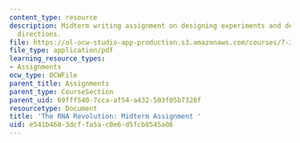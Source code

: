 ```yaml
---
content_type: resource
description: Midterm writing assignment on designing experiments and determining research
  directions.
file: https://ol-ocw-studio-app-production.s3.amazonaws.com/courses/7-342-the-rna-revolution-at-the-frontiers-of-cell-biology-and-molecular-medicine-fall-2016/e541b4683dcffa5ac0e6d5fcb8545a06_MIT7_342F16_Midterm_AW.pdf
file_type: application/pdf
learning_resource_types:
- Assignments
ocw_type: OCWFile
parent_title: Assignments
parent_type: CourseSection
parent_uid: 69fff540-7cca-af54-a432-503f05b7328f
resourcetype: Document
title: 'The RNA Revolution: Midterm Assignment '
uid: e541b468-3dcf-fa5a-c0e6-d5fcb8545a06
---
```

